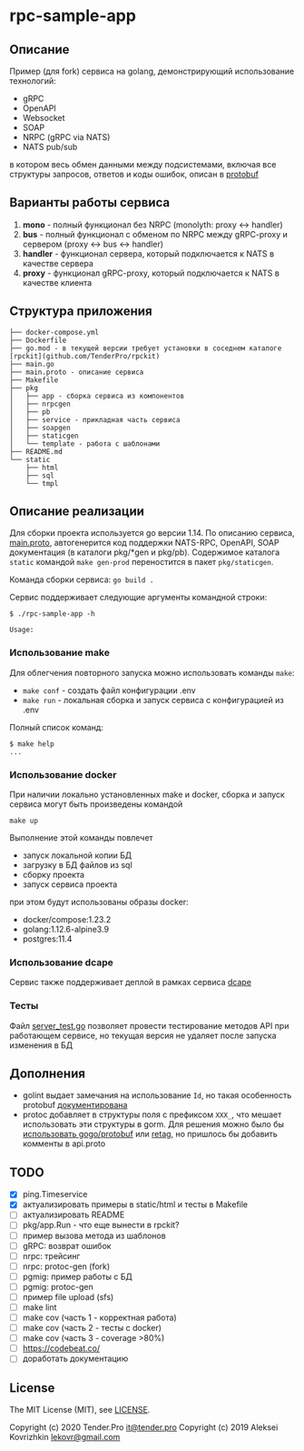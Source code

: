 # rpc-sample-app

## Описание
Пример (для fork) cервиса на golang, демонстрирующий использование технологий:

* gRPC
* OpenAPI
* Websocket
* SOAP
* NRPC (gRPC via NATS)
* NATS pub/sub

в котором весь обмен данными между подсистемами, включая все структуры запросов, ответов и коды ошибок, описан в [protobuf](main.proto)

## Варианты работы сервиса

1. **mono** - полный функционал без NRPC (monolyth: proxy <-> handler)
2. **bus** - полный функционал с обменом по NRPC между gRPC-proxy и сервером (proxy <-> bus <-> handler)
3. **handler** - функционал сервера, который подключается к NATS в качестве сервера
4. **proxy** - функционал gRPC-proxy, который подключается к NATS в качестве клиента

## Структура приложения

```
├── docker-compose.yml
├── Dockerfile
├── go.mod - в текущей версии требует установки в соседнем каталоге [rpckit](github.com/TenderPro/rpckit)
├── main.go
├── main.proto - описание сервиса
├── Makefile
├── pkg
│   ├── app - сборка сервиса из компонентов
│   ├── nrpcgen
│   ├── pb
│   ├── service - прикладная часть сервиса
│   ├── soapgen
│   ├── staticgen
│   └── template - работа с шаблонами
├── README.md
└── static
    ├── html
    ├── sql
    └── tmpl

```

## Описание реализации

Для сборки проекта используется go версии 1.14. По описанию сервиса, [main.proto](main.proto), автогенерится код поддержки NATS-RPC, OpenAPI, SOAP документация (в каталоги pkg/*gen и pkg/pb). Содержимое каталога `static` командой `make gen-prod` переностится в пакет `pkg/staticgen`.

Команда сборки сервиса: `go build .`

Сервис поддерживает следующие аргументы командной строки:
```
$ ./rpc-sample-app -h

Usage:

```

### Использование make

Для облегчения повторного запуска можно использовать команды `make`:
* `make conf` - создать файл конфигурации .env
* `make run` - локальная сборка и запуск сервиса с конфигурацией из .env

Полный список команд:
```
$ make help
...
```

### Использование docker

При наличии локально установленных make и docker, сборка и запуск сервиса могут быть произведены командой
```
make up
```
Выполнение этой команды повлечет
* запуск локальной копии БД
* загрузку в БД файлов из sql
* сборку проекта
* запуск сервиса проекта

при этом будут использованы образы docker:
* docker/compose:1.23.2
* golang:1.12.6-alpine3.9
* postgres:11.4

### Использование dcape

Сервис также поддерживает деплой в рамках сервиса [dcape](https://github.com/dopos/dcape)

### Тесты

Файл [server_test.go](server_test.go) позволяет провести тестирование методов API при работающем сервисе, но текущая версия не удаляет после запуска изменения в БД

## Дополнения

* golint выдает замечания на использование `Id`, но такая особенность protobuf [документирована](https://github.com/golang/protobuf/issues/73#issuecomment-138699104)
* protoc добавляет в структуры поля с префиксом `XXX_`, что мешает использовать эти структуры в gorm. Для решения можно было бы [использовать gogo/protobuf](https://github.com/golang/protobuf/issues/52#issuecomment-284219742) или [retag](https://github.com/golang/protobuf/issues/52#issuecomment-295596893), но пришлось бы добавить комменты в api.proto

## TODO

* [x] ping.Timeservice
* [x] актуализировать примеры в static/html и тесты в Makefile
* [ ] актуализировать README
* [ ] pkg/app.Run - что еще вынести в rpckit?
* [ ] пример вызова метода из шаблонов
* [ ] gRPC: возврат ошибок
* [ ] nrpc: трейсинг
* [ ] nrpc: protoc-gen (fork)
* [ ] pgmig: пример работы с БД
* [ ] pgmig: protoc-gen
* [ ] пример file upload (sfs)
* [ ] make lint
* [ ] make cov (часть 1 - корректная работа)
* [ ] make cov (часть 2 - тесты с docker)
* [ ] make cov (часть 3 - coverage >80%)
* [ ] https://codebeat.co/
* [ ] доработать документацию

## License

The MIT License (MIT), see [LICENSE](LICENSE).

Copyright (c) 2020 Tender.Pro <it@tender.pro>
Copyright (c) 2019 Aleksei Kovrizhkin <lekovr@gmail.com>
